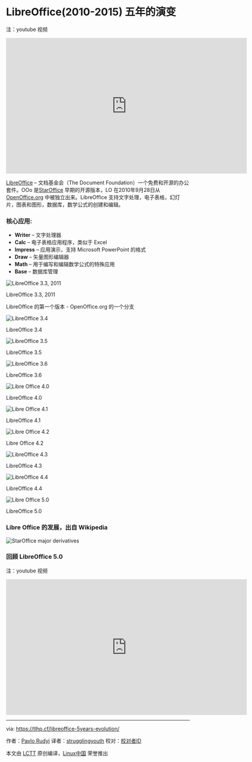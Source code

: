 
LibreOffice(2010-2015) 五年的演变
================================================================================
注：youtube 视频
<iframe width="660" height="371" src="https://www.youtube.com/embed/plo8kP_ts-8?feature=oembed" frameborder="0" allowfullscreen></iframe>


[LibreOffice][1] – 文档基金会（The Document Foundation）一个免费和开源的办公套件。OOo 是[StarOffice][3] 早期的开源版本，LO 在2010年9月28日从 [OpenOffice.org][2] 中被独立出来。LibreOffice 支持文字处理，电子表格，幻灯片，图表和图形，数据库，数学公式的创建和编辑。

### 核心应用: ###

- **Writer** – 文字处理器
- **Calc** – 电子表格应用程序，类似于 Excel
- **Impress** – 应用演示，支持 Microsoft PowerPoint 的格式
- **Draw** – 矢量图形编辑器
- **Math** – 用于编写和​​编辑数学公式的特殊应用
- **Base** – 数据库管理

![LibreOffice 3.3, 2011](https://github.com/paulcarroty/Articles/raw/master/LO_History/3.3/Help-License-Info.png)

LibreOffice 3.3, 2011

LibreOffice 的第一个版本 - OpenOffice.org 的一个分支

![LibreOffice 3.4](https://github.com/paulcarroty/Articles/raw/master/LO_History/3.4/1cc80d1cada204a061402785b2048f7clibreoffice-3.4.3.png)

LibreOffice 3.4

![LibreOffice 3.5](https://raw.githubusercontent.com/paulcarroty/Articles/master/LO_History/3.5/libreoffice35-large_001.jpg)

LibreOffice 3.5

![LibreOffice 3.6](https://github.com/paulcarroty/Articles/raw/master/LO_History/3.6/libreoffice-3.6.0.png)

LibreOffice 3.6

![Libre Office 4.0](https://github.com/paulcarroty/Articles/raw/master/LO_History/4.0/libreoffice-writer.png)

LibreOffice 4.0

![Libre Office 4.1](https://github.com/paulcarroty/Articles/raw/master/LO_History/4.1/Writer1.png)

LibreOffice 4.1

![Libre Office 4.2](https://github.com/paulcarroty/Articles/raw/master/LO_History/4.2/libreoffice-4.2.png)

Libre Office 4.2

![LibreOffice 4.3](https://github.com/paulcarroty/Articles/raw/master/LO_History/4.3/libreoffice.jpg)

LibreOffice 4.3

![LibreOffice 4.4](https://github.com/paulcarroty/Articles/raw/master/LO_History/4.4/LibreOffice_Writer_4_4_2.png)

LibreOffice 4.4

![Libre Office 5.0](https://github.com/paulcarroty/Articles/raw/master/LO_History/5.0/LibreOffice_Writer_5.0.png)

LibreOffice 5.0

### Libre Office 的发展，出自 Wikipedia ###

![StarOffice major derivatives](https://commons.wikimedia.org/wiki/File%3AStarOffice_major_derivatives.svg)


### 回顾 LibreOffice 5.0 ###

注：youtube 视频

<iframe width="660" height="371" src="https://www.youtube.com/embed/BVdofVqarAc?feature=oembed" frameborder="0" allowfullscreen></iframe>

--------------------------------------------------------------------------------

via: https://tlhp.cf/libreoffice-5years-evolution/

作者：[Pavlo Rudyi][a]
译者：[strugglingyouth](https://github.com/strugglingyouth)
校对：[校对者ID](https://github.com/校对者ID)

本文由 [LCTT](https://github.com/LCTT/TranslateProject) 原创编译，[Linux中国](https://linux.cn/) 荣誉推出

[a]:https://tlhp.cf/author/paul/
[1]:http://www.libreoffice.org/
[2]:https://www.openoffice.org/
[3]:http://www.staroffice.org/
